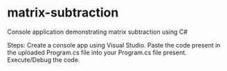 # matrix-subtraction
Console application demonstrating matrix subtraction using C# 

Steps:
Create a console app using Visual Studio.
Paste the code present in the uploaded Program.cs file into your Program.cs file present.
Execute/Debug the code.

